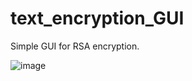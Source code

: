 # text_encryption_GUI
Simple GUI for RSA encryption.

![image](https://user-images.githubusercontent.com/87757968/213925246-77e782e3-a87c-4f4f-a458-8fb0e30e77a9.png)
